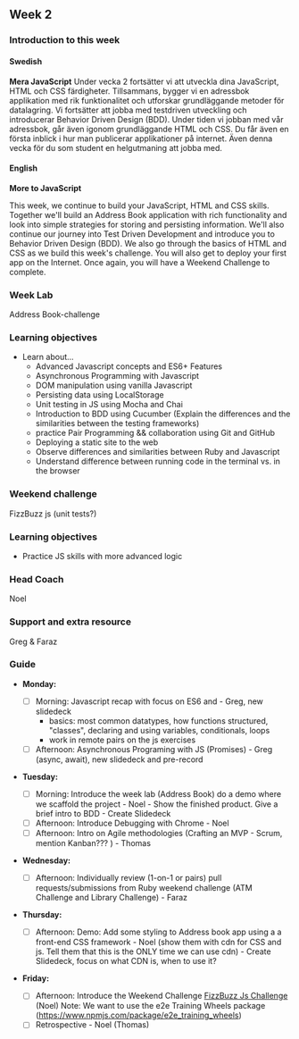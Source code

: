 ## Week 2
### Introduction to this week

#### Swedish
**Mera JavaScript**
Under vecka 2 fortsätter vi att utveckla dina JavaScript, HTML och CSS färdigheter. Tillsammans, bygger vi en adressbok applikation med rik funktionalitet och utforskar grundläggande metoder för datalagring. Vi fortsätter att jobba med testdriven utveckling och introducerar Behavior Driven Design (BDD). Under tiden vi jobban med vår adressbok, går även igonom grundläggande HTML och CSS. Du får även en första inblick i hur man publicerar applikationer på internet. Även denna vecka för du som student en helgutmaning att jobba med.

#### English
**More to JavaScript**

This week, we continue to build your JavaScript, HTML and CSS skills. Together we'll build an Address Book application with rich functionality and look into simple strategies for storing and persisting information. We'll also continue our journey into Test Driven Development and introduce you to Behavior Driven Design (BDD). We also go through the basics of HTML and CSS as we build this week's challenge. You will also get to deploy your first app on the Internet. Once again, you will have a Weekend Challenge to complete.

### Week Lab
Address Book-challenge

### Learning objectives
* Learn about...
  - Advanced Javascript concepts and ES6+ Features
  - Asynchronous Programming with Javascript
  - DOM manipulation using vanilla Javascript
  - Persisting data using LocalStorage
  - Unit testing in JS using Mocha and Chai
  - Introduction to BDD using Cucumber (Explain the differences and the similarities between the testing frameworks)
  - practice Pair Programming && collaboration using Git and GitHub
  - Deploying a static site to the web
  - Observe differences and similarities between Ruby and Javascript
  - Understand difference between running code in the terminal vs. in the browser

### Weekend challenge
FizzBuzz js (unit tests?)

### Learning objectives
- Practice JS skills with more advanced logic

### Head Coach 
Noel

### Support and extra resource
Greg & Faraz

### Guide
- **Monday:**
  - [ ] Morning: Javascript recap with focus on ES6 and  - Greg, new slidedeck 
    - basics: most common datatypes, how functions structured, "classes", declaring and using variables, conditionals, loops
    - work in remote pairs on the js exercises
  - [ ] Afternoon: Asynchronous Programing with JS (Promises) - Greg (async, await), new slidedeck and pre-record 
  
- **Tuesday:**
  - [ ] Morning: Introduce the week lab (Address Book) do a demo where we scaffold the project - Noel - Show the finished product. Give a brief intro to BDD - Create Slidedeck
  - [ ] Afternoon: Introduce Debugging with Chrome - Noel
  - [ ] Afternoon: Intro on Agile methodologies (Crafting an MVP - Scrum, mention Kanban??? ) - Thomas
  
- **Wednesday:**
  - [ ] Afternoon: Individually review (1-on-1 or pairs) pull requests/submissions from Ruby weekend challenge (ATM Challenge and Library Challenge) - Faraz 
   
- **Thursday:**
   - [ ] Afternoon: Demo: Add some styling to Address book app using a a front-end CSS framework - Noel (show them with cdn for CSS and js. Tell them that this is the ONLY time we can use cdn) - Create Slidedeck, focus on what CDN is, when to use it?

- **Friday:**
 
  - [ ] Afternoon: Introduce the Weekend Challenge [FizzBuzz Js Challenge ](../miscellaneous/assessments/week_2_assessment.md) (Noel) Note: We want to use the e2e Training Wheels package (https://www.npmjs.com/package/e2e_training_wheels)
  - [ ] Retrospective - Noel (Thomas)
